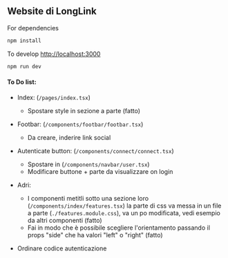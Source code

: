 ## Website di LongLink
For dependencies
```bash
npm install
```

To develop [http://localhost:3000](http://localhost:3000) 
```bash
npm run dev
```

#### To Do list:
- Index: (```/pages/index.tsx```)
    - Spostare style in sezione a parte (fatto)

- Footbar: (```/components/footbar/footbar.tsx```)
    - Da creare, inderire link social    

- Autenticate button: (```/components/connect/connect.tsx```)
    - Spostare in (```/components/navbar/user.tsx```)
    - Modificare buttone + parte da visualizzare on login 

- Adri:
    - I componenti metitli sotto una sezione loro (```/components/index/features.tsx```)
    la parte di css va messa in un file a parte  (```./features.module.css```), va un po modificata, vedi esempio da altri componenti (fatto)
    - Fai in modo che è possibile scegliere l'orientamento passando il props "side" che ha valori "left" o "right" (fatto)


- Ordinare codice autenticazione

